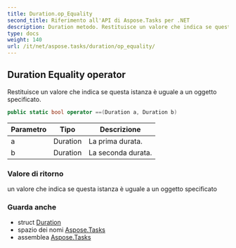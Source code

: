 ```yaml
---
title: Duration.op_Equality
second_title: Riferimento all'API di Aspose.Tasks per .NET
description: Duration metodo. Restituisce un valore che indica se questa istanza è uguale a un oggetto specificato.
type: docs
weight: 140
url: /it/net/aspose.tasks/duration/op_equality/
---
```

## Duration Equality operator

Restituisce un valore che indica se questa istanza è uguale a un oggetto specificato.

```csharp
public static bool operator ==(Duration a, Duration b)
```

| Parametro | Tipo | Descrizione |
| --- | --- | --- |
| a | Duration | La prima durata. |
| b | Duration | La seconda durata. |

### Valore di ritorno

un valore che indica se questa istanza è uguale a un oggetto specificato

### Guarda anche

* struct [Duration](../)
* spazio dei nomi [Aspose.Tasks](../../duration/)
* assemblea [Aspose.Tasks](../../../)


